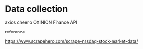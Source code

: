 # Data collection

axios
cheerio
OXINION Finance API

reference

<https://www.scrapehero.com/scrape-nasdaq-stock-market-data/>
